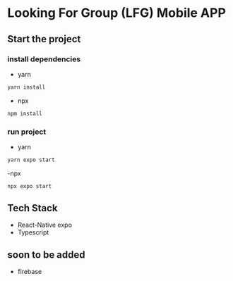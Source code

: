 # Looking For Group (LFG) Mobile APP

## Start the project

### install dependencies

- yarn

```bash
yarn install
```

- npx

```bash
npm install
```

### run project

- yarn

```bash
yarn expo start
```

-npx

```bash
npx expo start
```

## Tech Stack

- React-Native expo
- Typescript

## soon to be added

- firebase

